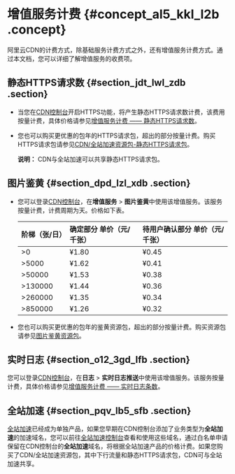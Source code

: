 # 增值服务计费 {#concept_al5_kkl_l2b .concept}

阿里云CDN的计费方式，除基础服务计费方式之外，还有增值服务计费方式。通过本文档，您可以详细了解增值服务的收费项。

## 静态HTTPS请求数 {#section_jdt_lwl_zdb .section}

-   当您在[CDN控制台](https://cdn.console.aliyun.com)开启HTTPS功能，将产生静态HTTPS请求数计费，该费用按量计费，具体价格请参见[增值服务计费 —— 静态HTTPS请求数](https://www.aliyun.com/price/product?spm=a2c4g.11186623.2.10.1b444ee22Dxy8y#/cdn/detail)。
-   您也可以购买更优惠的包年的HTTPS请求包，超出的部分按量计费。购买HTTPS请求包请参见[CDN/全站加速资源包-静态HTTPS请求包](https://common-buy.aliyun.com/)。

    **说明：** CDN与全站加速可以共享静态HTTPS请求包。


## 图片鉴黄 {#section_dpd_lzl_xdb .section}

-   您可以登录[CDN控制台](https://cdn.console.aliyun.com)，在**增值服务** \> **图片鉴黄**中使用该增值服务。该服务按量计费，计费周期为天。价格如下表。

    |阶梯（张/日）|确定部分 单价（元/千张）|待用户确认部分 单价（元/千张）|
    |:------|:------------|:---------------|
    |\>0|¥1.80|¥0.45|
    |\>5000|¥1.62|¥0.41|
    |\>50000|¥1.53|¥0.38|
    |\>130000|¥1.44|¥0.36|
    |\>260000|¥1.35|¥0.34|
    |\>850000|¥1.26|¥0.32|

-   您也可以购买更优惠的包年的鉴黄资源包，超出的部分按量计费。购买资源包请参见[图片鉴黄资源包](https://common-buy.aliyun.com/?spm=5176.8050869.0.0.5e1f70b57l1NtU&commodityCode=cdnpornbag#/buy)。

## 实时日志 {#section_o12_3gd_lfb .section}

您可以登录[CDN控制台](https://cdn.console.aliyun.com)，在**日志** \> **实时日志推送**中使用该增值服务。该服务按量计费，具体价格请参见[增值服务计费 —— 实时日志条数](https://www.aliyun.com/price/product?spm=a2c4g.11186623.2.10.1b444ee22Dxy8y#/cdn/detail)。

## 全站加速 {#section_pqv_lb5_sfb .section}

[全站加速](../../../../cn.zh-CN/产品简介/什么是全站加速.md#)已经成为单独产品，如果您早期在CDN控制台添加了业务类型为**全站加速**的加速域名，您可以前往[全站加速控制台](https://dcdn.console.aliyun.com/?spm=5176.11785003.aliyun_sidebar.aliyun_sidebar_dcdn.2921142fPeink5#/overview)查看和使用这些域名，通过白名单申请保留在CDN控制台的**全站加速**域名，将根据全站加速产品的价格计费。如果您购买了CDN/全站加速资源包，其中下行流量和静态HTTPS请求包，CDN可与全站加速共享。

